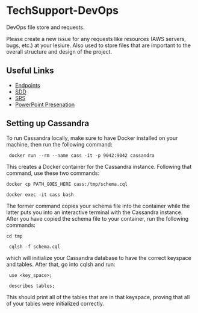 # TechSupport-DevOps
DevOps file store and requests.

Please create a new issue for any requests like resources (AWS servers, bugs, etc.) at your lesiure.
Also used to store files that are important to the overall structure and design of the project.

## Useful Links
- [Endpoints](https://docs.google.com/document/d/1MY9RURsUfVchIRmpoyIUv432dqJWUXVImTPdfQw7jnM/edit?usp=sharing)
- [SDD](https://docs.google.com/document/d/1Bssqc1anh6V00dijl4JuMsMLzWi6ArOV2jsJ_wCtSkY/edit?usp=sharing)
- [SRS](https://docs.google.com/document/d/1Q_I-1qOlVLi0FTBlXBUIBwEph697N36itH0upCEeg78/edit?usp=sharing)
- [PowerPoint Presenation](https://revaturetech-my.sharepoint.com/:p:/g/personal/terry_light_revature_net/EXX9QmKSq11AhhHZ7g5s7XwBH2IDXjkUIuhjdLkiUIXk7Q?e=NeHfSF)



## Setting up Cassandra
To run Cassandra locally, make sure to have Docker installed on your machine, then run the following command:

` docker run --rm --name cass -it -p 9042:9042 cassandra`

This creates a Docker container for the Cassandra instance. Following that command, use these two commands:

` docker cp PATH_GOES_HERE cass:/tmp/schema.cql `

` docker exec -it cass bash `

The former command copies your schema file into the container while the latter puts you into an interactive terminal with the Cassandra instance. After you have copied the schema file to your container, run the following commands:

` cd tmp `

` cqlsh -f schema.cql`

which will initialize your Cassandra database to have the correct keyspace and tables. After that, go into cqlsh and run:

` use <key_space>;`

` describes tables;` 

This should print all of the tables that are in that keyspace, proving that all of your tables were initialized correctly.
